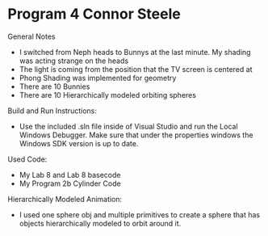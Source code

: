 Program 4
Connor Steele
==========================

General Notes
   - I switched from Neph heads to Bunnys at the last minute. My shading was acting strange on the heads
   - The light is coming from the position that the TV screen is centered at
   - Phong Shading was implemented for geometry
   - There are 10 Bunnies
   - There are 10 Hierarchically modeled orbiting spheres

Build and Run Instructions:
   - Use the included .sln file inside of Visual Studio and run the Local Windows Debugger. 
   Make sure that under the properties windows the Windows SDK version is up to date.
   
Used Code:
   - My Lab 8 and Lab 8 basecode
   - My Program 2b Cylinder Code

   
Hierarchically Modeled Animation:
   - I used one sphere obj and multiple primitives to create a sphere that has objects hierarchically
   modeled to orbit around it.

